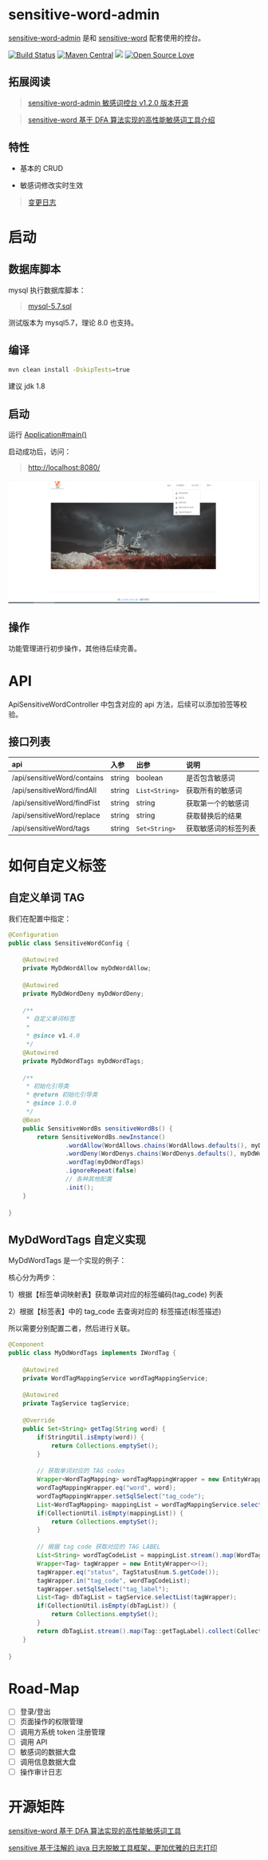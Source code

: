 # sensitive-word-admin

[sensitive-word-admin](https://github.com/houbb/sensitive-word-admin) 是和 [sensitive-word](https://github.com/houbb/sensitive-word) 配套使用的控台。

[![Build Status](https://travis-ci.com/houbb/sensitive-word-admin.svg?branch=master)](https://travis-ci.com/houbb/sensitive-word-admin)
[![Maven Central](https://maven-badges.herokuapp.com/maven-central/com.github.houbb/sensitive-word-admin/badge.svg)](http://mvnrepository.com/artifact/com.github.houbb/sensitive-word-admin)
[![](https://img.shields.io/badge/license-Apache2-FF0080.svg)](https://github.com/houbb/sensitive-word-admin/blob/master/LICENSE.txt)
[![Open Source Love](https://badges.frapsoft.com/os/v2/open-source.svg?v=103)](https://github.com/houbb/sensitive-word-admin)

## 拓展阅读

> [sensitive-word-admin 敏感词控台 v1.2.0 版本开源](https://mp.weixin.qq.com/s/7wSy0PuJLTudEo9gTY5s5w)

> [sensitive-word 基于 DFA 算法实现的高性能敏感词工具介绍](https://mp.weixin.qq.com/s/OKLCWlOTv_PSi9MIfDpoMw)

## 特性

- 基本的 CRUD

- 敏感词修改实时生效

> [变更日志](https://github.com/houbb/sensitive-word-admin/blob/master/CHANGELOG.md)

# 启动

## 数据库脚本

mysql 执行数据库脚本：

> [mysql-5.7.sql](https://github.com/houbb/sensitive-word-admin/blob/master/sensitive-word-admin-dal/src/main/resources/sql/mysql-5.7.sql)

测试版本为 mysql5.7，理论 8.0 也支持。

## 编译

```bash
mvn clean install -DskipTests=true
```

建议 jdk 1.8

## 启动

运行 [Application#main()](https://github.com/houbb/sensitive-word-admin/blob/master/sensitive-word-admin-web/src/main/java/com/github/houbb/sensitive/word/admin/Application.java)

启动成功后，访问：

> [http://localhost:8080/](http://localhost:8080/)

![登录首页](sensitive-word-admin-index.png)

## 操作

功能管理进行初步操作，其他待后续完善。

# API

ApiSensitiveWordController 中包含对应的 api 方法，后续可以添加验签等校验。

## 接口列表

| api | 入参 | 出参 | 说明 |
|:----|:----|:----|:------|
| /api/sensitiveWord/contains | string | boolean | 是否包含敏感词 |
| /api/sensitiveWord/findAll | string | `List<String>` | 获取所有的敏感词 |
| /api/sensitiveWord/findFist | string | string | 获取第一个的敏感词 |
| /api/sensitiveWord/replace | string | string | 获取替换后的结果 |
| /api/sensitiveWord/tags | string | `Set<String>` | 获取敏感词的标签列表 |


# 如何自定义标签

## 自定义单词 TAG

我们在配置中指定：

```java
@Configuration
public class SensitiveWordConfig {

    @Autowired
    private MyDdWordAllow myDdWordAllow;

    @Autowired
    private MyDdWordDeny myDdWordDeny;

    /**
     * 自定义单词标签
     *
     * @since v1.4.0
     */
    @Autowired
    private MyDdWordTags myDdWordTags;

    /**
     * 初始化引导类
     * @return 初始化引导类
     * @since 1.0.0
     */
    @Bean
    public SensitiveWordBs sensitiveWordBs() {
        return SensitiveWordBs.newInstance()
                .wordAllow(WordAllows.chains(WordAllows.defaults(), myDdWordAllow))
                .wordDeny(WordDenys.chains(WordDenys.defaults(), myDdWordDeny))
                .wordTag(myDdWordTags)
                .ignoreRepeat(false)
                // 各种其他配置
                .init();
    }

}
```

## MyDdWordTags 自定义实现

MyDdWordTags 是一个实现的例子：

核心分为两步：

1）根据【标签单词映射表】获取单词对应的标签编码(tag_code) 列表

2）根据【标签表】中的 tag_code 去查询对应的 标签描述(标签描述)

所以需要分别配置二者，然后进行关联。

```java
@Component
public class MyDdWordTags implements IWordTag {

    @Autowired
    private WordTagMappingService wordTagMappingService;

    @Autowired
    private TagService tagService;

    @Override
    public Set<String> getTag(String word) {
        if(StringUtil.isEmpty(word)) {
            return Collections.emptySet();
        }

        // 获取单词对应的 TAG codes
        Wrapper<WordTagMapping> wordTagMappingWrapper = new EntityWrapper<>();
        wordTagMappingWrapper.eq("word", word);
        wordTagMappingWrapper.setSqlSelect("tag_code");
        List<WordTagMapping> mappingList = wordTagMappingService.selectList(wordTagMappingWrapper);
        if(CollectionUtil.isEmpty(mappingList)) {
            return Collections.emptySet();
        }

        // 根据 tag code 获取对应的 TAG LABEL
        List<String> wordTagCodeList = mappingList.stream().map(WordTagMapping::getTagCode).collect(Collectors.toList());
        Wrapper<Tag> tagWrapper = new EntityWrapper<>();
        tagWrapper.eq("status", TagStatusEnum.S.getCode());
        tagWrapper.in("tag_code", wordTagCodeList);
        tagWrapper.setSqlSelect("tag_label");
        List<Tag> dbTagList = tagService.selectList(tagWrapper);
        if(CollectionUtil.isEmpty(dbTagList)) {
            return Collections.emptySet();
        }
        return dbTagList.stream().map(Tag::getTagLabel).collect(Collectors.toSet());
    }

}
```

# Road-Map

- [ ] 登录/登出
- [ ] 页面操作的权限管理
- [ ] 调用方系统 token 注册管理
- [ ] 调用 API
- [ ] 敏感词的数据大盘
- [ ] 调用信息数据大盘
- [ ] 操作审计日志

# 开源矩阵

[sensitive-word 基于 DFA 算法实现的高性能敏感词工具](https://github.com/houbb/sensitive-word)

[sensitive 基于注解的 java 日志脱敏工具框架，更加优雅的日志打印](https://github.com/houbb/sensitive)
